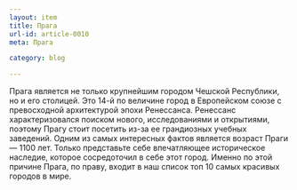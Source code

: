 ```yaml
---
layout: item
title: Прага
url-id: article-0010
meta: Прага

category: blog

---
```


Прага является не только крупнейшим городом Чешской Республики, но и его столицей. Это 14-й по величине город в Европейском союзе с превосходной архитектурой эпохи Ренессанса. Ренессанс характеризовался поиском нового, исследованиями и открытиями, поэтому Прагу стоит посетить из-за ее грандиозных учебных заведений. Одним из самых интересных фактов является возраст Праги — 1100 лет. Только представьте себе впечатляющее историческое наследие, которое сосредоточил в себе этот город. Именно по этой причине Прага, по праву, входит в наш список топ 10 самых красивых городов в мире.